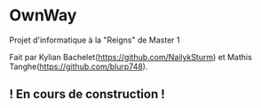 # OwnWay

Projet d'informatique à la "Reigns" de Master 1

Fait par Kylian Bachelet(https://github.com/NailykSturm) et Mathis Tanghe(https://github.com/blurp748).

## ! En cours de construction !
